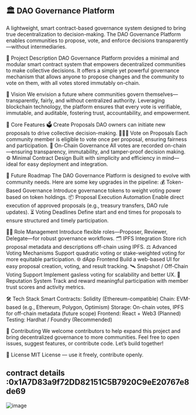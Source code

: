 ## 🏛️ DAO Governance Platform
A lightweight, smart contract-based governance system designed to bring true decentralization to decision-making. The DAO Governance Platform enables communities to propose, vote, and enforce decisions transparently—without intermediaries.

📝 Project Description
DAO Governance Platform provides a minimal and modular smart contract system that empowers decentralized communities to make collective decisions. It offers a simple yet powerful governance mechanism that allows anyone to propose changes and the community to vote on them, with all votes stored immutably on-chain.

🌟 Vision
We envision a future where communities govern themselves—transparently, fairly, and without centralized authority. Leveraging blockchain technology, the platform ensures that every vote is verifiable, immutable, and auditable, fostering trust, accountability, and empowerment.

🚀 Core Features
🗳️ Create Proposals
DAO owners can initiate new proposals to drive collective decision-making.
🧑‍🤝‍🧑 Vote on Proposals
Each community member is eligible to vote once per proposal, ensuring fairness and participation.
🔗 On-Chain Governance
All votes are recorded on-chain—ensuring transparency, immutability, and tamper-proof decision making.
⚙️ Minimal Contract Design
Built with simplicity and efficiency in mind—ideal for easy deployment and integration.

🔮 Future Roadmap
The DAO Governance Platform is designed to evolve with community needs. Here are some key upgrades in the pipeline:
💰 Token-Based Governance
Introduce governance tokens to weight voting power based on token holdings.
📦 Proposal Execution Automation
Enable direct execution of approved proposals (e.g., treasury transfers, DAO rule updates).
⏳ Voting Deadlines
Define start and end times for proposals to ensure structured and timely participation.

🧑‍💼 Role Management
Introduce flexible roles—Proposer, Reviewer, Delegate—for robust governance workflows.
🗂 IPFS Integration
Store rich proposal metadata and descriptions off-chain using IPFS.
⚖️ Advanced Voting Mechanisms
Support quadratic voting or stake-weighted voting for more equitable participation.
🌐 dApp Frontend
Build a web-based UI for easy proposal creation, voting, and result tracking.
🛰️ Snapshot / Off-Chain Voting Support
Implement gasless voting for scalability and better UX.
🏅 Reputation System
Track and reward meaningful participation with member trust scores and activity metrics.

🛠️ Tech Stack
Smart Contracts: Solidity (Ethereum-compatible)
Chain: EVM-based (e.g., Ethereum, Polygon, Optimism)
Storage: On-chain votes, IPFS for off-chain metadata (future scope)
Frontend: React + Web3 (Planned)
Testing: Hardhat / Foundry (Recommended)

🤝 Contributing
We welcome contributors to help expand this project and bring decentralized governance to more communities. Feel free to open issues, suggest features, or contribute code. Let’s build together!

📄 License
MIT License — use it freely, contribute openly.

## contract details :0x1A7D83a9f72DD82151C5B7920C9eE20767e8de69
![image](https://github.com/user-attachments/assets/d2206afc-73c2-4d40-adb7-6b966ccf155d)
